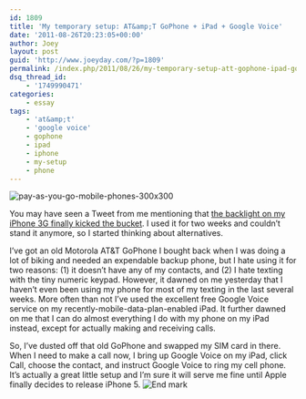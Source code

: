 ```yaml
---
id: 1809
title: 'My temporary setup: AT&amp;T GoPhone + iPad + Google Voice'
date: '2011-08-26T20:23:05+00:00'
author: Joey
layout: post
guid: 'http://www.joeyday.com/?p=1809'
permalink: /index.php/2011/08/26/my-temporary-setup-att-gophone-ipad-google-voice/
dsq_thread_id:
    - '1749990471'
categories:
    - essay
tags:
    - 'at&amp;t'
    - 'google voice'
    - gophone
    - ipad
    - iphone
    - my-setup
    - phone
---
```


![](http://joeyday.com/wp-content/uploads/2011/08/pay-as-you-go-mobile-phones-300x300-150x150.jpg "pay-as-you-go-mobile-phones-300x300")

You may have seen a Tweet from me mentioning that [the backlight on my iPhone 3G finally kicked the bucket](http://twitter.com/#!/joeyday/status/101746092051410944). I used it for two weeks and couldn’t stand it anymore, so I started thinking about alternatives.

I’ve got an old Motorola AT&amp;T GoPhone I bought back when I was doing a lot of biking and needed an expendable backup phone, but I hate using it for two reasons: (1) it doesn’t have any of my contacts, and (2) I hate texting with the tiny numeric keypad. However, it dawned on me yesterday that I haven’t even been using my phone for most of my texting in the last several weeks. More often than not I’ve used the excellent free Google Voice service on my recently-mobile-data-plan-enabled iPad. It further dawned on me that I can do almost everything I do with my phone on my iPad instead, except for actually making and receiving calls.

So, I’ve dusted off that old GoPhone and swapped my SIM card in there. When I need to make a call now, I bring up Google Voice on my iPad, click Call, choose the contact, and instruct Google Voice to ring my cell phone. It’s actually a great little setup and I’m sure it will serve me fine until Apple finally decides to release iPhone 5. ![](http://joeyday.com/wp-content/uploads/2009/08/endmark.png "End mark")